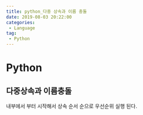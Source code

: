```yaml
---
title: python_다중 상속과 이름 충돌
date: 2019-08-03 20:22:00
categories:
 - Language
tag:
 - Python
---
```


# Python

## 다중상속과 이름충돌

내부에서 부터 시작해서 상속 순서 순으로 우선순위 실행 된다.

